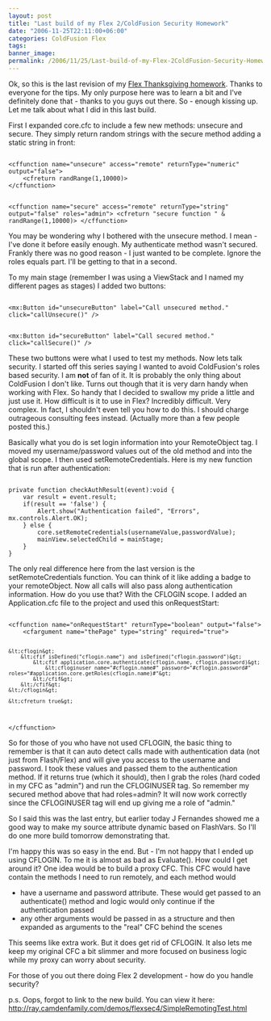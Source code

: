 ```yaml
---
layout: post
title: "Last build of my Flex 2/ColdFusion Security Homework"
date: "2006-11-25T22:11:00+06:00"
categories: ColdFusion Flex 
tags: 
banner_image: 
permalink: /2006/11/25/Last-build-of-my-Flex-2ColdFusion-Security-Homework
---
```


Ok, so this is the last revision of my <a href="http://ray.camdenfamily.com/index.cfm/2006/11/21/My-Thanksgiving-Flex-Homework">Flex Thanksgiving homework</a>. Thanks to everyone for the tips. My only purpose here was to learn a bit and I've definitely done that - thanks to you guys out there. So - enough kissing up. Let me talk about what I did in this last build.

First I expanded core.cfc to include a few new methods: unsecure and secure. They simply return random strings with the secure method adding a static string in front:
<!--more-->
<code>
&lt;cffunction name="unsecure" access="remote" returnType="numeric" output="false"&gt;
	&lt;cfreturn randRange(1,10000)&gt;
&lt;/cffunction&gt;

&lt;cffunction name="secure" access="remote" returnType="string" output="false" roles="admin"&gt;
	&lt;cfreturn "secure function " & randRange(1,10000)&gt;
&lt;/cffunction&gt;
</code>

You may be wondering why I bothered with the unsecure method. I mean - I've done it before easily enough. My authenticate method wasn't secured. Frankly there was no good reason - I just wanted to be complete. Ignore the roles equals part. I'll be getting to that in a second.

To my main stage (remember I was using a ViewStack and I named my different pages as stages) I added two buttons:

<code>
&lt;mx:Button id="unsecureButton" label="Call unsecured method." click="callUnsecure()" /&gt;	

&lt;mx:Button id="secureButton" label="Call secured method." click="callSecure()" /&gt;	
</code>

These two buttons were what I used to test my methods. Now lets talk security. I started off this series saying I wanted to avoid ColdFusion's roles based security. I am <b>not</b> of fan of it. It is probably the only thing about ColdFusion I don't like. Turns out though that it is very darn handy when working with Flex. So handy that I decided to swallow my pride a little and just use it. How difficult is it to use in Flex? Incredibly difficult. Very complex. In fact, I shouldn't even tell you how to do this. I should charge outrageous consulting fees instead. (Actually more than a few people posted this.)

Basically what you do is set login information into your RemoteObject tag. I moved my username/password values out of the old method and into the global scope. I then used setRemoteCredentials. Here is my new function that is run after authentication:

<code>
private function checkAuthResult(event):void {
	var result = event.result;
	if(result == 'false') {
		Alert.show("Authentication failed", "Errors", mx.controls.Alert.OK);				
	} else {
		core.setRemoteCredentials(usernameValue,passwordValue);	
		mainView.selectedChild = mainStage;
	}
}
</code>

The only real difference here from the last version is the setRemoteCredentials function. You can think of it like adding a badge to your remoteObject. Now all calls will also pass along authentication information. How do you use that? With the CFLOGIN scope. I added an Application.cfc file to the project and used this onRequestStart:

<code>
&lt;cffunction name="onRequestStart" returnType="boolean" output="false"&gt;
	&lt;cfargument name="thePage" type="string" required="true"&gt;
	
	&lt;cflogin&gt;
		&lt;cfif isDefined("cflogin.name") and isDefined("cflogin.password")&gt;
			&lt;cfif application.core.authenticate(cflogin.name, cflogin.password)&gt;
				&lt;cfloginuser name="#cflogin.name#" password="#cflogin.password#" roles="#application.core.getRoles(cflogin.name)#"&gt;
			&lt;/cfif&gt;
		&lt;/cfif&gt;
	&lt;/cflogin&gt;
	
	&lt;cfreturn true&gt;
&lt;/cffunction&gt;
</code>

So for those of you who have not used CFLOGIN, the basic thing to remember is that it can auto detect calls made with authentication data (not just from Flash/Flex) and will give you access to the username and password. I took these values and passed them to the authentication method. If it returns true (which it should), then I grab the roles (hard coded in my CFC as "admin") and run the CFLOGINUSER tag. So remember my secured method above that had roles=admin? It will now work correctly since the CFLOGINUSER tag will end up giving me a role of "admin."

So I said this was the last entry, but earlier today J Fernandes showed me a good way to make my source attribute dynamic based on FlashVars. So I'll do one more build tomorrow demonstrating that. 

I'm happy this was so easy in the end. But - I'm not happy that I ended up using CFLOGIN. To me it is almost as bad as Evaluate(). How could I get around it? One idea would be to build a proxy CFC. This CFC would have contain the methods I need to run remotely, and each method would

<ul>
<li>have a username and password attribute. These would get passed to an authenticate() method and logic would only continue if the authentication passed
<li>any other arguments would be passed in as a structure and then expanded as arguments to the "real" CFC behind the scenes
</ul>

This seems like extra work. But it does get rid of CFLOGIN. It also lets me keep my original CFC a bit slimmer and more focused on business logic while my proxy can worry about security. 

For those of you out there doing Flex 2 development - how do you handle security?

p.s. Oops, forgot to link to the new build. You can view it here: <a href="http://ray.camdenfamily.com/demos/flexsec4/SimpleRemotingTest.html">http://ray.camdenfamily.com/demos/flexsec4/SimpleRemotingTest.html</a>